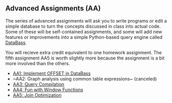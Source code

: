 ## Advanced Assignments (AA)

The series of advanced assignments will ask you to write programs or edit a simple database to turn the concepts discussed in class into actual code.  Some of these will be self-contained assignments, and some will add new features or improvements into a simple Python-based query engine called  [DataBass](https://www.github.com/w4111/databass-public).

You will recieve extra credit equivalent to one homework assignment.  The fifth assignment AA5 is worth slightly more because the assignment is a bit more involved than the others.

* [AA1: Implement OFFSET in DataBass](./databass/offset.md)
* ~AA2: Graph analysis using common table expressions~ (canceled)
* [AA3: Query Compilation](./databass/compile.md)
* [AA4: Fun with Window Functions](./window.md)
* [AA5: Join Optimization](./advanced/blob/master/join.md)
